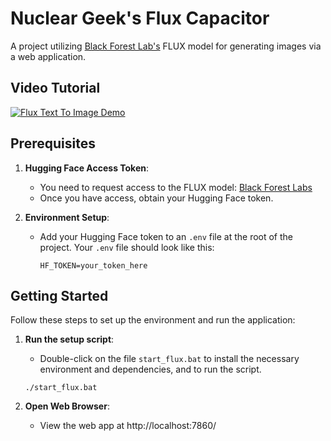 # Nuclear Geek's Flux Capacitor

A project utilizing [Black Forest Lab's](https://blackforestlabs.ai/) FLUX model for generating images via a web application.

## Video Tutorial

[![Flux Text To Image Demo](https://img.youtube.com/vi/EZVjuFZ0otQ/0.jpg)](https://www.youtube.com/watch?v=EZVjuFZ0otQ)

## Prerequisites

1. **Hugging Face Access Token**:
   - You need to request access to the FLUX model: [Black Forest Labs](https://huggingface.co/black-forest-labs/FLUX.1-dev)
   - Once you have access, obtain your Hugging Face token.

2. **Environment Setup**:
   - Add your Hugging Face token to an `.env` file at the root of the project. Your `.env` file should look like this:
     ```
     HF_TOKEN=your_token_here
     ```

## Getting Started

Follow these steps to set up the environment and run the application:

1. **Run the setup script**:
   - Double-click on the file `start_flux.bat` to install the necessary environment and dependencies, and to run the script.
   ```plaintext
   ./start_flux.bat
   ```

2. **Open Web Browser**:
   - View the web app at http://localhost:7860/